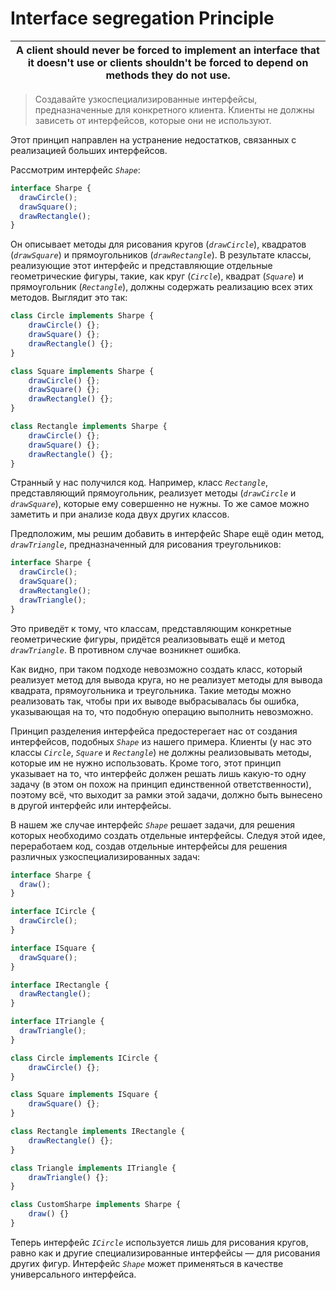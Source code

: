 # Interface segregation Principle

A client should never be forced to implement an interface that it doesn't use or clients shouldn't be forced to depend on methods they do not use. |
-------------------------------------------------------------------------------------------------------------------------------------------------- |

> Создавайте узкоспециализированные интерфейсы, предназначенные для конкретного клиента. Клиенты не должны зависеть от интерфейсов, которые они не используют.

Этот принцип направлен на устранение недостатков, связанных с реализацией больших интерфейсов.

Рассмотрим интерфейс *`Shape`*:

```typescript
interface Sharpe {
  drawCircle();
  drawSquare();
  drawRectangle();
}
```

Он описывает методы для рисования кругов (*`drawCircle`*), квадратов (*`drawSquare`*) и прямоугольников 
(*`drawRectangle`*). В результате классы, реализующие этот интерфейс и представляющие отдельные геометрические фигуры, 
такие, как круг (*`Circle`*), квадрат (*`Square`*) и прямоугольник (*`Rectangle`*), должны содержать реализацию всех 
этих методов. Выглядит это так:

```typescript
class Circle implements Sharpe {
    drawCircle() {};
    drawSquare() {};
    drawRectangle() {};
}

class Square implements Sharpe {
    drawCircle() {};
    drawSquare() {};
    drawRectangle() {};
}

class Rectangle implements Sharpe {
    drawCircle() {};
    drawSquare() {};
    drawRectangle() {};
}
```

Странный у нас получился код. Например, класс *`Rectangle`*, представляющий прямоугольник, реализует методы 
(*`drawCircle`* и *`drawSquare`*), которые ему совершенно не нужны. То же самое можно заметить и при анализе кода двух 
других классов.

Предположим, мы решим добавить в интерфейс Shape ещё один метод, *`drawTriangle`*, предназначенный для рисования 
треугольников:

```typescript
interface Sharpe {
  drawCircle();
  drawSquare();
  drawRectangle();
  drawTriangle();
}
```

Это приведёт к тому, что классам, представляющим конкретные геометрические фигуры, придётся реализовывать ещё и метод 
*`drawTriangle`*. В противном случае возникнет ошибка.

Как видно, при таком подходе невозможно создать класс, который реализует метод для вывода круга, но не реализует методы 
для вывода квадрата, прямоугольника и треугольника. Такие методы можно реализовать так, чтобы при их выводе 
выбрасывалась бы ошибка, указывающая на то, что подобную операцию выполнить невозможно.

Принцип разделения интерфейса предостерегает нас от создания интерфейсов, подобных *`Shape`* из нашего примера. Клиенты 
(у нас это классы *`Circle`*, *`Square`* и *`Rectangle`*) не должны реализовывать методы, которые им не нужно 
использовать. Кроме того, этот принцип указывает на то, что интерфейс должен решать лишь какую-то одну задачу (в этом 
он похож на принцип единственной ответственности), поэтому всё, что выходит за рамки этой задачи, должно быть вынесено 
в другой интерфейс или интерфейсы.

В нашем же случае интерфейс *`Shape`* решает задачи, для решения которых необходимо создать отдельные интерфейсы. 
Следуя этой идее, переработаем код, создав отдельные интерфейсы для решения различных узкоспециализированных задач:

```typescript
interface Sharpe {
  draw();
}

interface ICircle {
  drawCircle();
}

interface ISquare {
  drawSquare();
}

interface IRectangle {
  drawRectangle();
}

interface ITriangle {
  drawTriangle();
}

class Circle implements ICircle {
    drawCircle() {};
}

class Square implements ISquare {
    drawSquare() {};
}

class Rectangle implements IRectangle {
    drawRectangle() {};
}

class Triangle implements ITriangle {
    drawTriangle() {};
}

class CustomSharpe implements Sharpe {
    draw() {}
}
```

Теперь интерфейс *`ICircle`* используется лишь для рисования кругов, равно как и другие специализированные интерфейсы — 
для рисования других фигур. Интерфейс *`Shape`* может применяться в качестве универсального интерфейса.